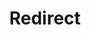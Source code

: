 ﻿---
layout: src/layouts/Redirect.astro
title: Redirect
redirect: /docs/kubernetes/targets/kubernetes-api
pubDate:  2023-01-01
navSearch: false
navSitemap: false
navMenu: false
---
